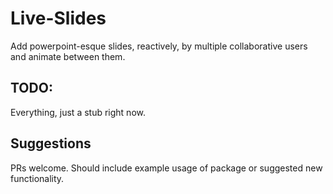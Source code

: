 # Live-Slides

Add powerpoint-esque slides, reactively, by multiple collaborative users and animate between them.

## TODO:

Everything, just a stub right now.

## Suggestions

PRs welcome. Should include example usage of package or suggested new functionality.